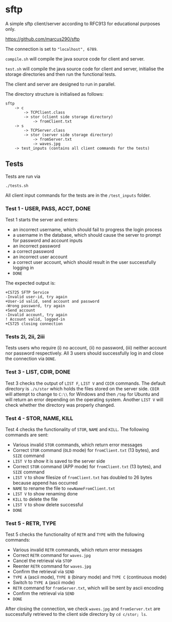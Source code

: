 # sftp
A simple sftp client/server according to RFC913 for educational purposes only.

https://github.com/marcus290/sftp

The connection is set to `"localhost", 6789`.

`compile.sh` will compile the java source code for client and server.

`test.sh` will compile the java source code for client and server, initialise the storage directories and then run the functional tests.

The client and server are designed to run in parallel. 

The directory structure is initialised as follows:
```
sftp
    -> c
        -> TCPClient.class
        -> stor (client side storage directory)
            -> fromClient.txt
    -> s
        -> TCPServer.class
        -> stor (server side storage directory)
            -> fromServer.txt
            -> waves.jpg
    -> test_inputs (contains all client commands for the tests)
```

## Tests
Tests are run via
```
./tests.sh
```
All client input commands for the tests are in the `/test_inputs` folder.

### Test 1 - USER, PASS, ACCT, DONE
Test 1 starts the server and enters:
- an incorrect username, which should fail to progress the login process
- a username in the database, which should cause the server to prompt for password and account inputs
- an incorrect password
- a correct password
- an incorrect user account
- a correct user account, which should result in the user successfully logging in
- `DONE`

The expected output is:
```
+CS725 SFTP Service
-Invalid user-id, try again
+User-id valid, send account and password
-Wrong password, try again
+Send account
-Invalid account, try again
! Account valid, logged-in
+CS725 closing connection
```

### Tests 2i, 2ii, 2iii
Tests users who require (i) no account, (ii) no password, (iii) neither account nor password respectively.
All 3 users should successfully log in and close the connection via `DONE`.

### Test 3 - LIST, CDIR, DONE
Test 3 checks the output of `LIST F`, `LIST V` and `CDIR` commands. The default directory is `./s/stor` which holds the files stored on the server side.
`CDIR` will attempt to change to `C:\\` for Windows and then  `/tmp` for Ubuntu and will return an error depending on the operating system. Another `LIST V` will check whether the directory was properly changed.

### Test 4 - STOR, NAME, KILL
Test 4 checks the functionality of `STOR`, `NAME` and `KILL`. The following commands are sent:
- Various invalid `STOR` commands, which return error messages
- Correct `STOR` command (`OLD` mode) for `fromClient.txt` (13 bytes), and `SIZE` command
- `LIST V` to show it is saved to the server side
- Correct `STOR` command (APP mode) for `fromClient.txt` (13 bytes), and `SIZE` command
- `LIST V` to show filesize of `fromClient.txt` has doubled to 26 bytes because append has occurred
- `NAME` to rename the file to `newNameFromClient.txt`
- `LIST V` to show renaming done
- `KILL` to delete the file
- `LIST V` to show delete successful
- `DONE`

### Test 5 - RETR, TYPE
Test 5 checks the functionality of `RETR` and `TYPE` with the following commands:
- Various invalid `RETR` commands, which return error messages
- Correct `RETR` command for `waves.jpg`
- Cancel the retrieval via `STOP`
- Reenter `RETR` command for `waves.jpg`
- Confirm the retrieval via `SEND`
- `TYPE A` (ascii mode), `TYPE B` (binary mode) and `TYPE C` (continuous mode)
- Switch to `TYPE A` (ascii mode)
- `RETR` command for `fromServer.txt`, which will be sent by ascii encoding
- Confirm the retrieval via `SEND`
- `DONE`

After closing the connection, we check `waves.jpg` and `fromServer.txt` are successfully retrieved to the client side directory by `cd c/stor; ls`.